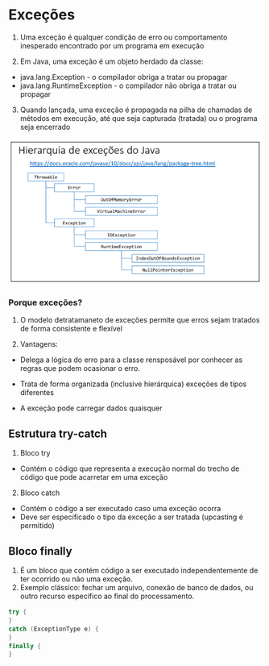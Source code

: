 # Exceções

1. Uma exceção é qualquer condição de erro ou comportamento
inesperado encontrado por um programa em execução

2. Em Java, uma exceção é um objeto herdado da classe:
* java.lang.Exception - o compilador obriga a tratar ou propagar
* java.lang.RuntimeException - o compilador não obriga a tratar ou propagar

3. Quando lançada, uma exceção é propagada na pilha de chamadas de
métodos em execução, até que seja capturada (tratada) ou o
programa seja encerrado

![Alt text](image-1.png)

### Porque exceções?

1. O modelo detratamaneto de exceções permite que erros sejam tratados de forma consistente e flexível

2. Vantagens:

* Delega a lógica do erro para  a classe rensposável por conhecer as regras que podem ocasionar o erro.

* Trata de forma organizada (inclusive hierárquica) exceções de tipos diferentes 

* A exceção pode carregar dados quaisquer

## Estrutura try-catch

1. Bloco try
* Contém o código que representa a execução normal do trecho de código que
pode acarretar em uma exceção

2. Bloco catch
* Contém o código a ser executado caso uma exceção ocorra
* Deve ser especificado o tipo da exceção a ser tratada (upcasting é permitido)

## Bloco finally

1. É um bloco que contém código a ser executado independentemente de ter
ocorrido ou não uma exceção.
2. Exemplo clássico: fechar um arquivo, conexão de banco de dados, ou outro
recurso específico ao final do processamento.
~~~Java
try {
}
catch (ExceptionType e) {
}
finally {
}
~~~
